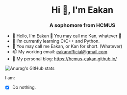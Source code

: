 <h1 align="center">Hi 👋, I'm Eakan</h1>
<h3 align="center">A sophomore from HCMUS</h3>

- 🐒 Hello, I'm Eakan 🤡 You may call me Kan, whatever 🐼
- 🌱 I’m currently learning C/C++ and Python.
- 👯 You may call me Eakan, or Kan for short. (Whatever)
- 📫 My working email: eakanofficial@gmail.com
- 🤡 My personal blog: https://hcmus-eakan.github.io/

![Anurag's GitHub stats](https://github-readme-stats.vercel.app/api?username=HCMUS-Eakan&show_icons=true&theme=radical)

I am:
- [x] Do nothing.
